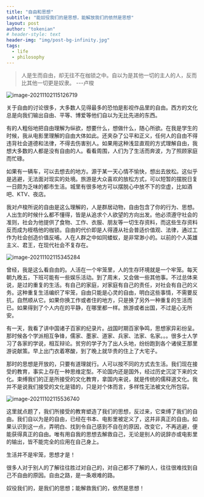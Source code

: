 ```yaml
---
title: "自由和思想"
subtitle: "能奴役我们的是思想，能解放我们的依然是思想"
layout: post
author: "tokenian"
# header-style: text
header-img: "img/post-bg-infinity.jpg"
tags:
  - life
  - philosophy
---
```


> 人是生而自由，却无往不在枷锁之中。自以为是其他一切的主人的人，反而比其他一切更是奴隶。  ---卢梭

![image-20211102115126719](https://gitee.com/tokenian/images-bed/raw/master/img/image-20211102115126719.png)

关于自由的讨论很多，大多数人见得最多的恐怕是影视作品里的自由。西方的文化总是向我们输出自由、平等、博爱等他们自以为无比先进的东西。

有的人粗俗地把自由理解为纵欲，想要什么，想做什么，随心所欲。在我是学生的时候，我从电影里理解的自由大体如此。还夹杂了公平和正义，任何人的自由不得违背社会道德和法律，不得去伤害别人。如果用这种浅显直观的方式理解自由，我想大多数的人都是没有自由的人。看看周围，人们为了生活而奔波，为了照顾家庭而忙碌。

如果有一辆车，可以去想去的地方。源于某一天心情不愉快，想出去放松。这似乎是逃避，无法面对现实的处境。旅游是大众喜欢的放松方式，可以短暂的摆脱日复一日颇为乏味的都市生活。城里有很多地方可以摆脱心中放不下的空虚，比如酒吧、KTV、夜店。

我对卢梭所说的自由是这么理解的，人是群居动物，自由包含了你的行为、思想。人出生的时候什么都不懂得，皆是从追求个人欲望的方向出发。他必须遵守社会的准则，社会为他提供了食物、工作、衣服、朋友等一切生存资料，而这些生存资料反而成为桎梏他的枷锁。自由的代价即是人得遵从社会普适价值观、法律，通过工作为社会创造价值反哺。人在人群之中如同蝼蚁，是非常渺小的。以前的个人英雄主义、君王，在现代社会不复存在。

![image-20211102115345284](https://gitee.com/tokenian/images-bed/raw/master/img/image-20211102115345284.png)

曾经，我是这么看自由的。人活在一个牢笼里，人的生存环境就是一个牢笼。每天朝九晚五，下班可能有一些娱乐活动。到了周末，又会做一些其他事。不过总体来说，是过的重复的生活。有自己的家庭，对家庭有自己的责任，对社会有自己的义务。这种重复生活编织了牢笼，自由只能是心灵的自由，明白这些事情，不需要反抗，自然顺从它。如果你换工作或者住的地方，只是换了另外一种重复的生活而已。如果得到了个人内在的平静，在哪里都一样。旅游或者出国，不过是心无所安。

有一天，我看了讲中国诸子百家的纪录片。战国时期百家争鸣，思想家异彩纷呈。那时候各个学派相互争锋，儒家、墨家、道家、兵家、法家、名家。。。很多士人学习了各家的学说，相互辩论。贫穷的学子为了出人头地，纷纷跑到各个诸侯王那里游说献策。早上出门衣着寒酸，到了晚上就华贵的住上了大宅子。

那时的思想是开放的，只要有道理就行。人可以按不同的方式去生活。我们现在接受的教育，事实上存在一种思维定型。不论国内还是国外，经过历史沉淀下来的文化。束缚我们的正是所接受的文化教育，拿国内来说，就是传统的儒释道文化。我并不是说我们接受的文化是错的，只是对个体而言，多样性无法被文化所包容。

![image-20211102115536740](https://gitee.com/tokenian/images-bed/raw/master/img/image-20211102115536740.png)

这里就点题了，我们所接受的教育塑造了我们的思想，反过来，它束缚了我们的自由。我们自以为是的自由，已经在书本、电影里被定义了，这并非真正的自由。如果认识到这一点，弄明白、找到令自己感到不自在的原因，改变它，不再逃避，便能获得真正的自由。唯有用自我的思想去解救自己，无论是别人的说辞亦或电影里的输出，皆不能完全的应用在自己身上。

生活并不是牢笼，思想才是！

很多人对于别人的了解往往胜过对自己的，对自己都不了解的人，往往很难找到自己不自由的原因。自由之路，是一条艰难的路。

奴役我们的，是我们的思想；能解救我们的，依然是思想！

